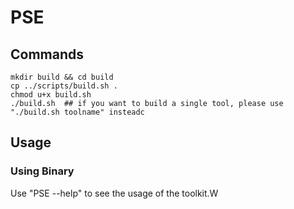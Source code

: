# PSE


## Commands

```
mkdir build && cd build
cp ../scripts/build.sh .
chmod u+x build.sh
./build.sh  ## if you want to build a single tool, please use "./build.sh toolname" insteadc
```

## Usage

### Using Binary

Use "PSE --help" to see the usage of the toolkit.W